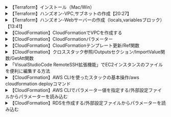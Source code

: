 <details>
  <summary> 【Terraform】インストール（Mac/Win）
  </summary> 

#### Mac向けコマンド
```bash
brew tap hashicorp/tap
brew install hashicorp/tap/terraform
terraform --version
```

#### Windows向けコマンド
```
Terraformダウンロードページ
https://developer.hashicorp.com/terraform/install?product_intent=terraform
```

</details>

<details>
  <summary> 【Terraform】ハンズオン-VPC,サブネットの作成【20:27】
  </summary> 

#### プロバイダブロックの作成
```json
provider "aws" {
 region = "ap-northeast-1"
}
```

#### アクセスキー設定
```ini
■Windows向け
$Env:AWS_ACCESS_KEY_ID="アクセスキー"
$Env:AWS_SECRET_ACCESS_KEY="シークレットアクセスキー"

■Mac向け
export AWS_ACCESS_KEY_ID=your_access_key_id
export AWS_SECRET_ACCESS_KEY=your_secret_access_key
```

#### VPCのresourceブロックの作成
```json
resource "aws_vpc" "terra_vpc" {

  cidr_block = "10.0.0.0/16"
  tags = {
    Name = "aws_vpc_name"
  }
}
```

#### VPCの名前の変更
```json
resource "aws_vpc" "terra_vpc" {

  cidr_block = "10.0.0.0/16"
  tags = {
    Name = "aws_vpc_handson"
  }
}
```

#### サブネットのリソース追加
```json
resource "aws_subnet" "terra_subnet" {

  vpc_id = aws_vpc.terra_vpc.id

  cidr_block = "10.0.0.0/24"
  tags = {
    Name = "aws_subnet_name"
  }
}
```
</details>

<details>
  <summary> 【Terraform】ハンズオン-Webサーバーの作成（locals,variablesブロック）【13:41】
  </summary> 

#### アクセスキー設定
```ini
■Windows向け
$Env:AWS_ACCESS_KEY_ID="アクセスキー"
$Env:AWS_SECRET_ACCESS_KEY="シークレットアクセスキー"

■Mac向け
export AWS_ACCESS_KEY_ID=your_access_key_id
export AWS_SECRET_ACCESS_KEY=your_secret_access_key
```

#### VPCリソースの作成（準備）
```json
provider "aws" {
 region = "ap-northeast-1"
}

resource "aws_vpc" "web_vpc" {

  cidr_block = "10.0.0.0/16"
  tags = {
    Name = "vpc"
  }
}

resource "aws_subnet" "web_subnet" {

  vpc_id = aws_vpc.web_vpc.id

  cidr_block = "10.0.0.0/24"
  tags = {
    Name = "subnet"
  }
}

```

#### ローカル変数app_nameを追加
```json
provider "aws" {
 region = "ap-northeast-1"
}

# 追加
locals{
    app_name = "web"
}

resource "aws_vpc" "web_vpc" {

  cidr_block = "10.0.0.0/16"
  tags = {
    Name = "${local.app_name}-vpc" # 変更
  }
}

resource "aws_subnet" "web_subnet" {

  vpc_id = aws_vpc.web_vpc.id

  cidr_block = "10.0.0.0/24"
  tags = {
    Name = "${local.app_name}-subnet" # 変更
  }
}
```

#### 入力変数envを追加
```json
provider "aws" {
 region = "ap-northeast-1"
}

# 追加
variable "env" {
    type = string
    default = "handson"
}

locals{
    app_name = "web"
}

resource "aws_vpc" "web_vpc" {

  cidr_block = "10.0.0.0/16"
  tags = {
    Name = "${var.env}-${local.app_name}-vpc" # 変更
  }
}

resource "aws_subnet" "web_subnet" {

  vpc_id = aws_vpc.web_vpc.id

  cidr_block = "10.0.0.0/24"
  tags = {
    Name = "${var.env}-${local.app_name}-subnet" # 変更
  }
}
```

#### ローカル変数 name_prefix = "${var.env}-${local.app_name} を追加
```json
provider "aws" {
 region = "ap-northeast-1"
}

variable "env" {
    type = string
    default = "prod"
}

locals{
    app_name = "handson-web" # 追加
    name_prefix = "${var.env}-${local.app_name}"
}

resource "aws_vpc" "web_vpc" {

  cidr_block = "10.0.0.0/16"
  tags = {
    Name = "${local.name_prefix}-vpc" # 変更
  }
}

resource "aws_subnet" "web_subnet" {

  vpc_id = aws_vpc.web_vpc.id

  cidr_block = "10.0.0.0/24"
  tags = {
    Name = "${local.name_prefix}-public_subnet" # 変更
  }
}
```

#### webサーバ用のmain.tf
```json
provider "aws" {
 region = "ap-northeast-1"
}

variable "env" {
    type = string
    default = "handson"
}

variable "myip" {
    type = string
    description = "Check-> https://www.whatismyip.com/"
}

locals{
    app_name = "web"
    name_prefix = "${var.env}-${local.app_name}"
}

resource "aws_vpc" "web_vpc" {

  cidr_block = "10.0.0.0/16"
  tags = {
    Name = "${local.name_prefix}-vpc"
  }
}

resource "aws_subnet" "web_subnet" {

  vpc_id = aws_vpc.web_vpc.id
  map_public_ip_on_launch = true

  cidr_block = "10.0.0.0/24"
  tags = {
    Name = "${local.name_prefix}-public_subnet"
  }
}

resource "aws_route_table" "web_public_rtb" {
  vpc_id = aws_vpc.web_vpc.id

  route {
    cidr_block = "0.0.0.0/0"
    gateway_id = aws_internet_gateway.web_igw.id
  }

  tags = {
    Name = "${local.name_prefix}-public-rtb"
  }
}

resource "aws_route_table_association" "web_public_rtb_assoc" {
  subnet_id      = aws_subnet.web_subnet.id
  route_table_id = aws_route_table.web_public_rtb.id
}

resource "aws_internet_gateway" "web_igw" {
  vpc_id = aws_vpc.web_vpc.id

  tags = {
    Name = "${local.name_prefix}-igw"
  }
}

resource "aws_security_group" "web_sg" {
  vpc_id = aws_vpc.web_vpc.id

  name        = "${local.name_prefix}-sg"
  description = "Allow HTTP access from my IP"

  ingress {
    description = "Allow HTTP traffic from my IP"
    from_port   = 80
    to_port     = 80
    protocol    = "tcp"
    cidr_blocks = ["${var.myip}/32"] # var.myipからのHTTPアクセスを許可
  }

  egress {
    from_port   = 0
    to_port     = 0
    protocol    = "-1"
    cidr_blocks = ["0.0.0.0/0"]
  }

  tags = {
    Name = "${local.name_prefix}-sg"
  }
}

resource "aws_instance" "web_ec2" {
  ami                         = "ami-094dc5cf74289dfbc" 
  instance_type               = "t2.micro"
  security_groups             = [aws_security_group.web_sg.id]
  subnet_id = aws_subnet.web_subnet.id

  user_data = <<-EOF
#!/bin/bash
dnf update -y
dnf install -y nginx
systemctl enable --now nginx
cat <<HTML > /usr/share/nginx/html/index.html
    <div style="text-align:center; font-size:1.5em; color:#333; margin:20px; line-height:1.8;">
        <b>env: ${var.env}</b><br>
        <b>app_name: ${local.app_name}</b><br>
        <b>name_prefix: ${local.name_prefix}</b><br>
        <b>myip: ${var.myip}</b>
    </div>
HTML
  EOF

  tags = {
    Name = "${local.name_prefix}-ec2"
  }
}
```
</details>

<details>
  <summary> 【CloudFormation】CloudFormationでVPCを作成する
  </summary> 

#### cloudformation.yml
```yml
Resources:
  MyVPC2:
    Type: "AWS::EC2::VPC"
    Properties:
      CidrBlock: "10.0.8.0/21"
      EnableDnsSupport: true
      EnableDnsHostnames: true
      Tags:
        - Key: Name
          Value: "MyVPCfromCF"
```
</details>

<details>
  <summary> 
【CloudFormation】CloudFormationパラメーター
</summary> 

#### cloudformation.yml
```yml
AWSTemplateFormatVersion: 2010-09-09

Parameters:
  VPCCIDR:
    Description: CIDR Block for VPC 
    Type: String
    Default: 10.0.16.0/21
  Name:
    Description: Tags Name for VPC 
    Type: String
    Default: MyVPC3fromCF

Resources: 
  MyVPC3:
    Type: AWS::EC2::VPC
    Properties:
      CidrBlock: !Ref VPCCIDR
      EnableDnsSupport: true
      Tags:
        - Key: Name
          Value: !Ref Name
```
</details>

<details>
  <summary> 
【CloudFormation】CloudFormationテンプレート更新/Ref関数
</summary> 

#### cloudformation.yml
```yml
Resources:
  MyVPC2:
    Type: "AWS::EC2::VPC"
    Properties:
      CidrBlock: "10.0.8.0/21"
      EnableDnsSupport: true
      EnableDnsHostnames: true
      Tags:
        - Key: Name
          Value: "MyVPCfromCF"
  subnetName:
    Type: "AWS::EC2::Subnet"
    Properties:
      AvailabilityZone: "ap-northeast-1a"
      VpcId: !Ref MyVPC2
      CidrBlock: "10.0.8.0/24"
      Tags:
        - Key: Name
          Value: "subnet1fromCF"
  secGroupName:
    Type: "AWS::EC2::SecurityGroup"
    Properties: 
      GroupName: "GroupName-SG"
      GroupDescription: "GroupDescription-SG"
      VpcId: !Ref MyVPC2
      SecurityGroupIngress:
        - IpProtocol: tcp
          FromPort: 22
          ToPort: 22
          CidrIp: "0.0.0.0/0"
      Tags:
        - Key: Name
          Value: "SGfromCF"
```
</details>


<details>
  <summary> 
【CloudFormation】クロススタック参照/Outputsセクション/ImportValue関数/GetAtt関数
</summary> 

#### cloudformation.yml
```yml
Resources:
  MyVPC2:
    Type: "AWS::EC2::VPC"
    Properties:
      CidrBlock: "10.0.8.0/21"
      EnableDnsSupport: true
      EnableDnsHostnames: true
      Tags:
        - Key: Name
          Value: "MyVPCfromCF"

  subnetName:
    Type: "AWS::EC2::Subnet"
    Properties:
      AvailabilityZone: "ap-northeast-1a"
      VpcId: !Ref MyVPC2
      CidrBlock: "10.0.8.0/24"
      Tags:
        - Key: Name
          Value: "subnet1fromCF"

  secGroupName:
    Type: "AWS::EC2::SecurityGroup"
    Properties:
      GroupName: "GroupName-SG"
      GroupDescription: "GroupDescription-SG"
      VpcId: !Ref MyVPC2
      SecurityGroupIngress:
        - IpProtocol: tcp
          FromPort: 22
          ToPort: 22
          CidrIp: "0.0.0.0/0"
      Tags:
        - Key: Name
          Value: "SGfromCF"

Outputs:
  Subnet1:
    Value: !Ref subnetName
    Export:
      Name: Subnet1Name

  SG1:
    Value: !Ref secGroupName
    Export:
      Name: SG1Name

AWSTemplateFormatVersion: "2010-09-09"
Resources:
  myEC2Instance:
    Type: "AWS::EC2::Instance"
    Properties:
      KeyName: Mykeypair
      ImageId: インスタンスID
      InstanceType: t2.micro
      Monitoring: false
      SecurityGroupIds:
        - !ImportValue SG1Name
      SubnetId: !ImportValue Subnet1Name
      Tags:
        - Key: Name
          Value: CFec2
```

#### ec2.yml
```yml
AWSTemplateFormatVersion: "2010-09-09"
Resources:
  myEC2Instance:
    Type: "AWS::EC2::Instance"
    Properties:
      KeyName: Mykeypair
      ImageId: インスタンスID
      InstanceType: t2.micro
      Monitoring: false
      SecurityGroupIds:
        - !ImportValue SG1Name
      SubnetId: !ImportValue Subnet1Name
      Tags:
        - Key: Name
          Value: CFec2
```
</details>

<details>
  <summary> 
「VisualStudioCode RemoteSSH拡張機能」でEC2インスタンスのファイルを便利に編集する方法
</summary> 

#### .ssh/configの記載例（IPアドレスとキーペアのパスはご自身の環境に合わせてください。）

```bash
Host WebServer1
  HostName 52.192.16.252
  IdentityFile /Users/blackriver/AWS/keypair01.pem
  User ec2-user
```

</details>

<details>
  <summary> 
【CloudFormation】AWS CLIを使ったスタックの基本操作/aws cloudformation deployコマンド
</summary> 

#### stack_s3_param.yml
```yml
AWSTemplateFormatVersion: "2010-09-09"
Description: CloudTechDemoS3

Resources:
  S3Bucket:
    Type: AWS::S3::Bucket
    Properties:
      BucketName: cloudtechsamplebucket
```

#### コマンド
```bash
aws cloudformation deploy --template-file stack_s3_param.yml --stack-name s3bucketcreate

aws cloudformation delete-stack --stack-name s3bucketcreate
```
</details>

<details>
  <summary> 
【CloudFormation】AWS CLIでパラメーター値を指定する/外部設定ファイルからパラメーターを読み込む
</summary> 

#### stack_s3.yml
```yml
AWSTemplateFormatVersion: "2010-09-09"

Description: CloudTechDemoS3

Parameters:
  S3BucketName:
    Type: String
    Description: Type of this BacketName.

Resources:
  S3Bucket:
    Type: AWS::S3::Bucket
    Properties:
      BucketName: !Sub ${S3BucketName}
```

#### s3config.cfg
```ini
S3BucketName=samplecloudtechbucket2
```

#### コマンド
```bash
aws cloudformation deploy --template-file stack_s3.yml --stack-name s3bucketcreate --parameter-overrides S3BucketName=samplecloudtechbucket

aws cloudformation deploy --template-file stack_s3.yml --stack-name s3bucketcreate --parameter-overrides $(cat s3config.cfg)

aws cloudformation describe-stack-resource --stack-name s3bucketcreate --logical-resource-id S3Bucket

aws cloudformation delete-stack --stack-name s3bucketcreate
```
</details>


<details>
  <summary> 
【CloudFormation】RDSを作成する/外部設定ファイルからパラメーターを読み込む
</summary> 

#### Stack.yml （*AWSアップデートに合わせて以下箇所を動画と変更しております。ご了承ください。

>EngineVersion: 8.0<br>
>DBInstanceClass: db.t3.micro）

```yml
AWSTemplateFormatVersion: "2010-09-09"

Description: CloudTechDemo

Parameters:
  DatabasePassword:
    Type: String
    Description: Database password
    NoEcho: "true"
  ApplicationSubnets:
    Type: List<AWS::EC2::Subnet::Id>
    Description: Target subnets
  VpcId:
    Type: AWS::EC2::VPC::Id
    Description: Target VPC
  DBinboundCidrIPs:
    Type: String
    Description: SecurityGroupInboundIP

Resources:
  ApplicationDatabase:
    Type: AWS::RDS::DBInstance
    Properties:
      Engine: MySQL
      EngineVersion: 8.0
      DBInstanceClass: db.t3.micro
      AllocatedStorage: 10
      StorageType: gp2
      MasterUsername: CloudTech
      MasterUserPassword:
        Ref: DatabasePassword
      DBName: CloudTech
      VPCSecurityGroups:
        - !Ref ApplicationDatabaseSecurityGroup
      DBSubnetGroupName: !Ref ApplicationDatabaseSubnetGroup
      MultiAZ: "false"
      AvailabilityZone: !Sub ${AWS::Region}a
      Tags:
        - Key: Name
          Value: !Sub ${AWS::StackName}-db
  ApplicationDatabaseSubnetGroup:
    Type: AWS::RDS::DBSubnetGroup
    Properties:
      DBSubnetGroupDescription: Application Database Subnet Group
      SubnetIds: !Ref ApplicationSubnets
      Tags:
        - Key: Name
          Value: !Sub ${AWS::StackName}-db-subnet-group
  ApplicationDatabaseSecurityGroup:
    Type: AWS::EC2::SecurityGroup
    Properties:
      GroupDescription: !Sub ${AWS::StackName} Application Database Security Group
      VpcId: !Ref VpcId
      SecurityGroupIngress:
      - IpProtocol: tcp
        FromPort: 3306
        ToPort: 3306
        CidrIp: !Ref DBinboundCidrIPs
      Tags:
        - Key: Name
          Value: !Sub ${AWS::StackName}-db-sg
```

#### dev.cfg（各自の環境に合わせて置き換えてください）
```ini
DatabasePassword=Thisispassword123!#$%
ApplicationSubnets=subnet-0791ad96ce7a109ea,subnet-09185025781affa32
VpcId=vpc-09f13cc71120d5cca
DBinboundCidrIPs=172.31.16.0/20
```
#### 実行コマンド
```bash
aws cloudformation deploy –template-file stack.yaml –stack-name RDSmySQLcreate –parameter-overrides $(cat dev.cfg)
```
</details>


